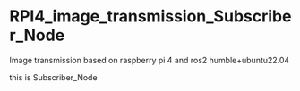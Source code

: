 # RPI4_image_transmission_Subscriber_Node
Image transmission based on raspberry pi 4 and ros2 humble+ubuntu22.04

this is Subscriber_Node
